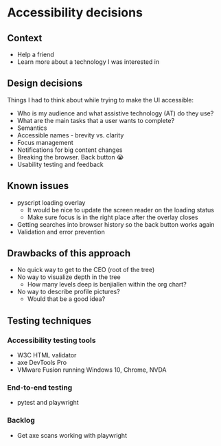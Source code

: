 # Accessibility decisions

## Context

* Help a friend
* Learn more about a technology I was interested in

## Design decisions

Things I had to think about while trying to make the UI accessible:

* Who is my audience and what assistive technology (AT) do they use?
* What are the main tasks that a user wants to complete?
* Semantics
* Accessible names - brevity vs. clarity
* Focus management
* Notifications for big content changes
* Breaking the browser. Back button 😭
* Usability testing and feedback

## Known issues

* pyscript loading overlay
  * It would be nice to update the screen reader on the loading status
  * Make sure focus is in the right place after the overlay closes
* Getting searches into browser history so the back button works again
* Validation and error prevention

## Drawbacks of this approach

* No quick way to get to the CEO (root of the tree)
* No way to visualize depth in the tree
  * How many levels deep is benjiallen within the org chart?
* No way to describe profile pictures?
  * Would that be a good idea?

## Testing techniques

### Accessibility testing tools

* W3C HTML validator
* axe DevTools Pro
* VMware Fusion running Windows 10, Chrome, NVDA

### End-to-end testing

* pytest and playwright

### Backlog

* Get axe scans working with playwright
